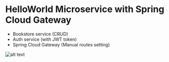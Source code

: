 # HelloWorld Microservice with Spring Cloud Gateway  
- Bookstore service  (CRUD)
- Auth service (with JWT token)
- Spring Cloud Gateway (Manual routes setting)

![alt text](https://i.imgur.com/IwFKSNu.png)